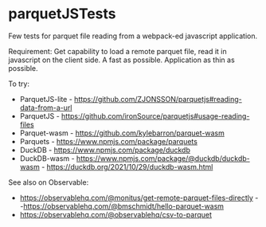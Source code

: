 # parquetJSTests

Few tests for parquet file reading from a webpack-ed javascript application.

Requirement: Get capability to load a remote parquet file, read it in javascript on the client side. A fast as possible. Application as thin as possible.

To try:
- ParquetJS-lite - https://github.com/ZJONSSON/parquetjs#reading-data-from-a-url
- ParquetJS - https://github.com/ironSource/parquetjs#usage-reading-files
- Parquet-wasm - https://github.com/kylebarron/parquet-wasm
- Parquets - https://www.npmjs.com/package/parquets
- DuckDB - https://www.npmjs.com/package/duckdb
- DuckDB-wasm - https://www.npmjs.com/package/@duckdb/duckdb-wasm - https://duckdb.org/2021/10/29/duckdb-wasm.html

See also on Observable:
- https://observablehq.com/@monitus/get-remote-parquet-files-directly
--https://observablehq.com/@bmschmidt/hello-parquet-wasm
- https://observablehq.com/@observablehq/csv-to-parquet
